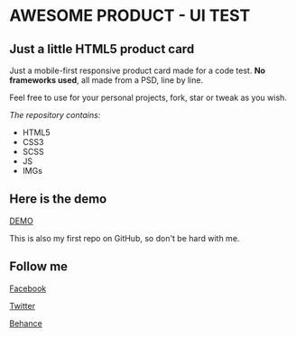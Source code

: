 AWESOME PRODUCT - UI TEST
==============

Just a little HTML5 product card
--------------

Just a mobile-first responsive product card made for a code test.
**No frameworks used**, all made from a PSD, line by line.

Feel free to use for your personal projects, fork, star or tweak as you wish.

*The repository contains:*
- HTML5
- CSS3
- SCSS
- JS
- IMGs

Here is the demo
--------------

[DEMO](http://www.idrinkritalin.it/demo/)

This is also my first repo on GitHub, so don't be hard with me.


Follow me
--------------

[Facebook](https://www.facebook.com/idrinkritalin/)

[Twitter](https://twitter.com/idrinkritalin)

[Behance](https://www.behance.net/idrinkritalin)
